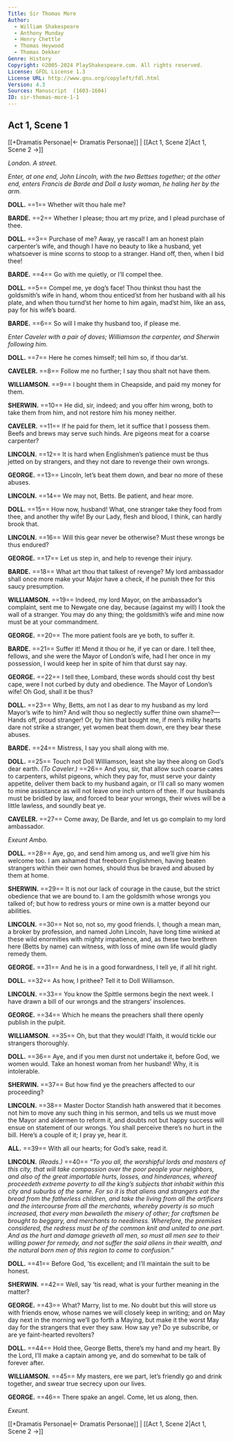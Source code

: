 ```yaml
---
Title: Sir Thomas More
Author: 
  - William Shakespeare
  - Anthony Munday
  - Henry Chettle
  - Thomas Heywood
  - Thomas Dekker
Genre: History
Copyright: ©2005-2024 PlayShakespeare.com. All rights reserved.
License: GFDL License 1.3
License URL: http://www.gnu.org/copyleft/fdl.html
Version: 4.3
Sources: Manuscript  (1603-1604)
ID: sir-thomas-more-1-1
---
```


## Act 1, Scene 1
[[+Dramatis Personae|← Dramatis Personae]] | [[Act 1, Scene 2|Act 1, Scene 2 →]]

*London. A street.*

*Enter, at one end, John Lincoln, with the two Bettses together; at the other end, enters Francis de Barde and Doll a lusty woman, he haling her by the arm.*

**DOLL.**
==1== Whether wilt thou hale me?

**BARDE.**
==2== Whether I please; thou art my prize, and I plead purchase of thee.

**DOLL.**
==3== Purchase of me? Away, ye rascal! I am an honest plain carpenter’s wife, and though I have no beauty to like a husband, yet whatsoever is mine scorns to stoop to a stranger. Hand off, then, when I bid thee!

**BARDE.**
==4== Go with me quietly, or I’ll compel thee.

**DOLL.**
==5== Compel me, ye dog’s face! Thou thinkst thou hast the goldsmith’s wife in hand, whom thou enticed’st from her husband with all his plate, and when thou turnd’st her home to him again, mad’st him, like an ass, pay for his wife’s board.

**BARDE.**
==6== So will I make thy husband too, if please me.

*Enter Caveler with a pair of doves; Williamson the carpenter, and Sherwin following him.*

**DOLL.**
==7== Here he comes himself; tell him so, if thou dar’st.

**CAVELER.**
==8== Follow me no further; I say thou shalt not have them.

**WILLIAMSON.**
==9== I bought them in Cheapside, and paid my money for them.

**SHERWIN.**
==10== He did, sir, indeed; and you offer him wrong, both to take them from him, and not restore him his money neither.

**CAVELER.**
==11== If he paid for them, let it suffice that I possess them. Beefs and brews may serve such hinds. Are pigeons meat for a coarse carpenter?

**LINCOLN.**
==12== It is hard when Englishmen’s patience must be thus jetted on by strangers, and they not dare to revenge their own wrongs.

**GEORGE.**
==13== Lincoln, let’s beat them down, and bear no more of these abuses.

**LINCOLN.**
==14== We may not, Betts. Be patient, and hear more.

**DOLL.**
==15== How now, husband! What, one stranger take they food from thee, and another thy wife! By our Lady, flesh and blood, I think, can hardly brook that.

**LINCOLN.**
==16== Will this gear never be otherwise? Must these wrongs be thus endured?

**GEORGE.**
==17== Let us step in, and help to revenge their injury.

**BARDE.**
==18== What art thou that talkest of revenge? My lord ambassador shall once more make your Major have a check, if he punish thee for this saucy presumption.

**WILLIAMSON.**
==19== Indeed, my lord Mayor, on the ambassador’s complaint, sent me to Newgate one day, because (against my will) I took the wall of a stranger. You may do any thing; the goldsmith’s wife and mine now must be at your commandment.

**GEORGE.**
==20== The more patient fools are ye both, to suffer it.

**BARDE.**
==21== Suffer it! Mend it thou or he, if ye can or dare. I tell thee, fellows, and she were the Mayor of London’s wife, had I her once in my possession, I would keep her in spite of him that durst say nay.

**GEORGE.**
==22== I tell thee, Lombard, these words should cost thy best cape, were I not curbed by duty and obedience. The Mayor of London’s wife! Oh God, shall it be thus?

**DOLL.**
==23== Why, Betts, am not I as dear to my husband as my lord Mayor’s wife to him? And wilt thou so neglectly suffer thine own shame?—Hands off, proud stranger! Or, by him that bought me, if men’s milky hearts dare not strike a stranger, yet women beat them down, ere they bear these abuses.

**BARDE.**
==24== Mistress, I say you shall along with me.

**DOLL.**
==25== Touch not Doll Williamson, least she lay thee along on God’s dear earth.
*(To Caveler.)*
==26== And you, sir, that allow such coarse cates to carpenters, whilst pigeons, which they pay for, must serve your dainty appetite, deliver them back to my husband again, or I’ll call so many women to mine assistance as will not leave one inch untorn of thee. If our husbands must be bridled by law, and forced to bear your wrongs, their wives will be a little lawless, and soundly beat ye.

**CAVELER.**
==27== Come away, De Barde, and let us go complain to my lord ambassador.

*Exeunt Ambo.*

**DOLL.**
==28== Aye, go, and send him among us, and we’ll give him his welcome too. I am ashamed that freeborn Englishmen, having beaten strangers within their own homes, should thus be braved and abused by them at home.

**SHERWIN.**
==29== It is not our lack of courage in the cause, but the strict obedience that we are bound to. I am the goldsmith whose wrongs you talked of; but how to redress yours or mine own is a matter beyond our abilities.

**LINCOLN.**
==30== Not so, not so, my good friends. I, though a mean man, a broker by profession, and named John Lincoln, have long time winked at these wild enormities with mighty impatience, and, as these two brethren here (Betts by name) can witness, with loss of mine own life would gladly remedy them.

**GEORGE.**
==31== And he is in a good forwardness, I tell ye, if all hit right.

**DOLL.**
==32== As how, I prithee? Tell it to Doll Williamson.

**LINCOLN.**
==33== You know the Spittle sermons begin the next week. I have drawn a bill of our wrongs and the strangers’ insolences.

**GEORGE.**
==34== Which he means the preachers shall there openly publish in the pulpit.

**WILLIAMSON.**
==35== Oh, but that they would! I’faith, it would tickle our strangers thoroughly.

**DOLL.**
==36== Aye, and if you men durst not undertake it, before God, we women would. Take an honest woman from her husband! Why, it is intolerable.

**SHERWIN.**
==37== But how find ye the preachers affected to our proceeding?

**LINCOLN.**
==38== Master Doctor Standish hath answered that it becomes not him to move any such thing in his sermon, and tells us we must move the Mayor and aldermen to reform it, and doubts not but happy success will ensue on statement of our wrongs. You shall perceive there’s no hurt in the bill. Here’s a couple of it; I pray ye, hear it.

**ALL.**
==39== With all our hearts; for God’s sake, read it.

**LINCOLN.**
*(Reads.)*
==40== *“To you all, the worshipful lords and masters of this city, that will take compassion over the poor people your neighbors, and also of the great importable hurts, losses, and hinderances, whereof proceedeth extreme poverty to all the king’s subjects that inhabit within this city and suburbs of the same. For so it is that aliens and strangers eat the bread from the fatherless children, and take the living from all the artificers and the intercourse from all the merchants, whereby poverty is so much increased, that every man bewaileth the misery of other; for craftsmen be brought to beggary, and merchants to neediness. Wherefore, the premises considered, the redress must be of the common knit and united to one part. And as the hurt and damage grieveth all men, so must all men see to their willing power for remedy, and not suffer the said aliens in their wealth, and the natural born men of this region to come to confusion.”*

**DOLL.**
==41== Before God, ’tis excellent; and I’ll maintain the suit to be honest.

**SHERWIN.**
==42== Well, say ’tis read, what is your further meaning in the matter?

**GEORGE.**
==43== What? Marry, list to me. No doubt but this will store us with friends enow, whose names we will closely keep in writing; and on May day next in the morning we’ll go forth a Maying, but make it the worst May day for the strangers that ever they saw. How say ye? Do ye subscribe, or are ye faint-hearted revolters?

**DOLL.**
==44== Hold thee, George Betts, there’s my hand and my heart. By the Lord, I’ll make a captain among ye, and do somewhat to be talk of forever after.

**WILLIAMSON.**
==45== My masters, ere we part, let’s friendly go and drink together, and swear true secrecy upon our lives.

**GEORGE.**
==46== There spake an angel. Come, let us along, then.

*Exeunt.*

 [[+Dramatis Personae|← Dramatis Personae]] | [[Act 1, Scene 2|Act 1, Scene 2 →]]